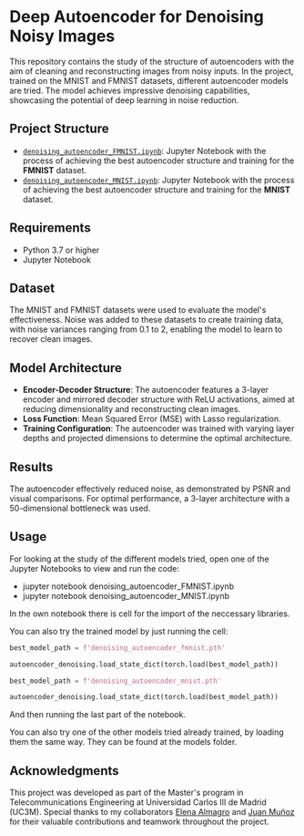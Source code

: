 # Deep Autoencoder for Denoising Noisy Images

This repository contains the study of the structure of autoencoders with the aim of cleaning and reconstructing images from noisy inputs. In the project, trained on the MNIST and FMNIST datasets, different autoencoder models are tried. The model achieves impressive denoising capabilities, showcasing the potential of deep learning in noise reduction.


## Project Structure
- [`denoising_autoencoder_FMNIST.ipynb`](./denoising_autoencoder_FMNIST.ipynb): Jupyter Notebook with the process of achieving the best autoencoder structure and training for the **FMNIST** dataset.
- [`denoising_autoencoder_MNIST.ipynb`](./denoising_autoencoder_MNIST.ipynb): Jupyter Notebook with the process of achieving the best autoencoder structure and training for the **MNIST** dataset.


## Requirements
- Python 3.7 or higher
- Jupyter Notebook

## Dataset
The MNIST and FMNIST datasets were used to evaluate the model's effectiveness. Noise was added to these datasets to create training data, with noise variances ranging from 0.1 to 2, enabling the model to learn to recover clean images.

## Model Architecture
- **Encoder-Decoder Structure**: The autoencoder features a 3-layer encoder and mirrored decoder structure with ReLU activations, aimed at reducing dimensionality and reconstructing clean images.
- **Loss Function**: Mean Squared Error (MSE) with Lasso regularization.
- **Training Configuration**: The autoencoder was trained with varying layer depths and projected dimensions to determine the optimal architecture.

## Results
The autoencoder effectively reduced noise, as demonstrated by PSNR and visual comparisons. For optimal performance, a 3-layer architecture with a 50-dimensional bottleneck was used.

## Usage
For looking at the study of the different models tried, open one of the Jupyter Notebooks to view and run the code:

- jupyter notebook denoising_autoencoder_FMNIST.ipynb
- jupyter notebook denoising_autoencoder_MNIST.ipynb

In the own notebook there is cell for the import of the neccessary libraries.

You can also try the trained model by just running the cell:
```python
best_model_path = f'denoising_autoencoder_fmnist.pth'

autoencoder_denoising.load_state_dict(torch.load(best_model_path))
```
```python
best_model_path = f'denoising_autoencoder_mnist.pth'

autoencoder_denoising.load_state_dict(torch.load(best_model_path))
```
And then running the last part of the notebook.

You can also try one of the other models tried already trained, by loading them the same way. They can be found at the models folder.

## Acknowledgments
This project was developed as part of the Master's program in Telecommunications Engineering at Universidad Carlos III de Madrid (UC3M). Special thanks to my collaborators [Elena Almagro](https://linkedin.com/in/elenaalmagro/) and [Juan Muñoz](https://www.linkedin.com/in/juan-munoz-villalon/) for their valuable contributions and teamwork throughout the project.
